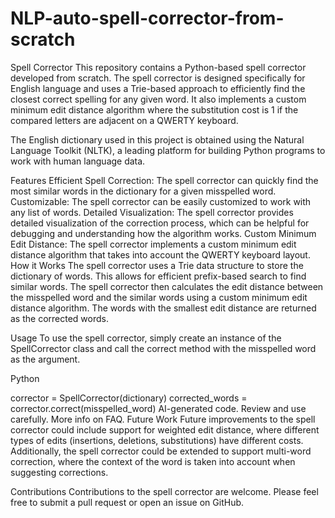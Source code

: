 # NLP-auto-spell-corrector-from-scratch
Spell Corrector
This repository contains a Python-based spell corrector developed from scratch. The spell corrector is designed specifically for English language and uses a Trie-based approach to efficiently find the closest correct spelling for any given word. It also implements a custom minimum edit distance algorithm where the substitution cost is 1 if the compared letters are adjacent on a QWERTY keyboard.

The English dictionary used in this project is obtained using the Natural Language Toolkit (NLTK), a leading platform for building Python programs to work with human language data.

Features
Efficient Spell Correction: The spell corrector can quickly find the most similar words in the dictionary for a given misspelled word.
Customizable: The spell corrector can be easily customized to work with any list of words.
Detailed Visualization: The spell corrector provides detailed visualization of the correction process, which can be helpful for debugging and understanding how the algorithm works.
Custom Minimum Edit Distance: The spell corrector implements a custom minimum edit distance algorithm that takes into account the QWERTY keyboard layout.
How it Works
The spell corrector uses a Trie data structure to store the dictionary of words. This allows for efficient prefix-based search to find similar words. The spell corrector then calculates the edit distance between the misspelled word and the similar words using a custom minimum edit distance algorithm. The words with the smallest edit distance are returned as the corrected words.

Usage
To use the spell corrector, simply create an instance of the SpellCorrector class and call the correct method with the misspelled word as the argument.

Python

corrector = SpellCorrector(dictionary)
corrected_words = corrector.correct(misspelled_word)
AI-generated code. Review and use carefully. More info on FAQ.
Future Work
Future improvements to the spell corrector could include support for weighted edit distance, where different types of edits (insertions, deletions, substitutions) have different costs. Additionally, the spell corrector could be extended to support multi-word correction, where the context of the word is taken into account when suggesting corrections.

Contributions
Contributions to the spell corrector are welcome. Please feel free to submit a pull request or open an issue on GitHub.
